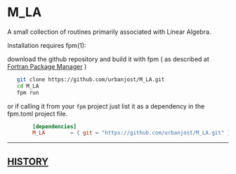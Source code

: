 # M_LA

A small collection of routines primarily associated with Linear Algebra.


Installation requires fpm(1):

download the github repository and build it with 
fpm ( as described at [Fortran Package Manager](https://github.com/fortran-lang/fpm) )
   
```bash
   git clone https://github.com/urbanjost/M_LA.git
   cd M_LA
   fpm run
```
   
or if calling it from your `fpm` project just list it as a dependency in
the fpm.toml project file.
   
```toml
        [dependencies]
        M_LA        = { git = "https://github.com/urbanjost/M_LA.git" }
```

---
[HISTORY](CHANGELOG.md)
---
